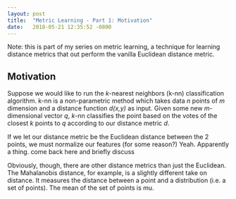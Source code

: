 ```yaml
---
layout: post
title:  "Metric Learning - Part 1: Motivation"
date:   2018-05-21 12:35:52 -0800
---
```

Note: this is part of my series on metric learning, a technique for learning distance metrics that out perform the 
vanilla Euclidean distance metric. 

## Motivation ##

Suppose we would like to run the _k_-nearest neighbors (k-nn) classification algorithm. k-nn is a non-parametric method
which takes data _n_ points of _m_ dimension and a distance function _d(x,y)_ as input. Given some new _m_-dimensional 
vector _q_,
_k_-nn classifies the point based on the votes of the closest _k_ points to _q_ according to our distance metric _d_. 

If we let our distance metric be the Euclidean distance between the 2 points, we must normalize our features (for some 
reason?) Yeah. Apparently a thing. come back here and briefly discuss

Obviously, though, there are other distance metrics than just the Euclidean. The Mahalanobis distance, for example,
is a slightly different take on distance. It measures the distance between a point and a distribution (i.e. a set of 
points). The mean of the set of points is mu. 


